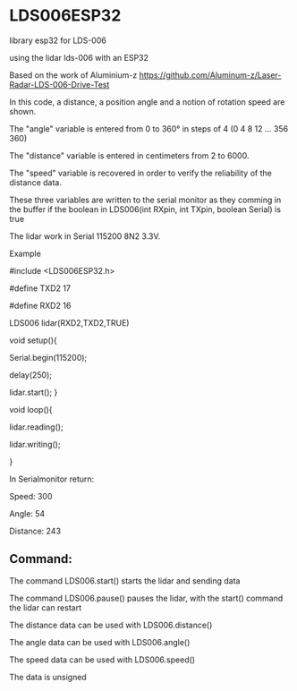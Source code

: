 # LDS006ESP32
library esp32 for LDS-006

using the lidar lds-006 with an ESP32

Based on the work of Aluminium-z https://github.com/Aluminum-z/Laser-Radar-LDS-006-Drive-Test

In this code, a distance, a position angle and a notion of rotation speed are shown.

The "angle" variable is entered from 0 to 360° in steps of 4 (0 4 8 12 ... 356 360)

The "distance" variable is entered in centimeters from 2 to 6000.

The "speed" variable is recovered in order to verify the reliability of the distance data.

These three variables are written to the serial monitor as they comming in the buffer if the boolean in LDS006(int RXpin, int TXpin, boolean Serial) is true

The lidar work in Serial 115200 8N2 3.3V.

Example

#include <LDS006ESP32.h>

#define TXD2 17

#define RXD2 16

LDS006 lidar(RXD2,TXD2,TRUE)

void setup(){

Serial.begin(115200);

delay(250);

lidar.start();
}

void loop(){

lidar.reading();

lidar.writing();

}

  In Serialmonitor return:
  
  Speed: 300
  
  Angle: 54
  
  Distance: 243
  
  Command:
  ------
  The command LDS006.start() starts the lidar and sending data
  
  The command LDS006.pause() pauses the lidar, with the start() command the lidar can restart
  
  The distance data can be used with LDS006.distance()
  
  The angle data can be used with LDS006.angle()
  
  The speed data can be used with LDS006.speed()
  
  The data is unsigned
